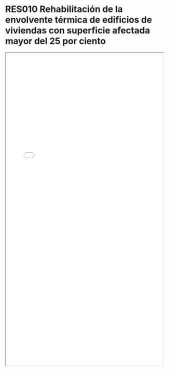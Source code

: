 # RES010  Rehabilitación de la envolvente térmica de edificios de viviendas con superficie afectada mayor del 25  por ciento

<iframe src="../RES010  Rehabilitación de la envolvente térmica de edificios de viviendas con superficie afectada mayor del 25  por ciento.pdf" width="100%" height="1000px"></iframe>
